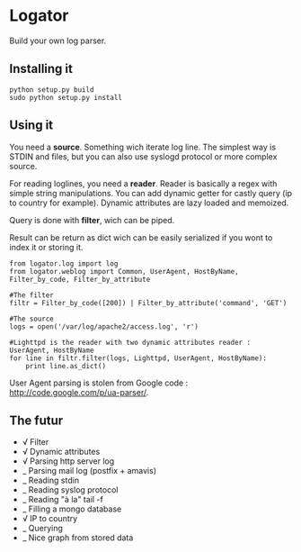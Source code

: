 Logator
=======

Build your own log parser.


Installing it
-------------

	python setup.py build
	sudo python setup.py install

Using it
--------

You need a **source**. Something wich iterate log line. The simplest way is STDIN and files, but you can also use syslogd protocol or more complex source.

For reading loglines, you need a **reader**. Reader is basically a regex with simple string manipulations. You can add dynamic getter for castly query (ip to country for example).
Dynamic attributes are lazy loaded and memoized.

Query is done with **filter**, wich can be piped.

Result can be return as dict wich can be easily serialized if you wont to index it or storing it.

	from logator.log import log
	from logator.weblog import Common, UserAgent, HostByName, Filter_by_code, Filter_by_attribute
	
	#The filter
	filtr = Filter_by_code([200]) | Filter_by_attribute('command', 'GET')
	
	#The source
	logs = open('/var/log/apache2/access.log', 'r')
	
	#Lighttpd is the reader with two dynamic attributes reader : UserAgent, HostByName
	for line in filtr.filter(logs, Lighttpd, UserAgent, HostByName):
		print line.as_dict()

User Agent parsing is stolen from Google code : http://code.google.com/p/ua-parser/.


The futur
---------

 - √ Filter
 - √ Dynamic attributes
 - √ Parsing http server log
 - _ Parsing mail log (postfix + amavis)
 - _ Reading stdin
 - _ Reading syslog protocol
 - _ Reading "à la" tail -f
 - _ Filling a mongo database
 - √ IP to country
 - _ Querying
 - _ Nice graph from stored data